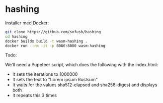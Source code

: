 # hashing

Installer med Docker:

```bash
git clone https://github.com/sofush/hashing
cd hashing
docker buildx build -t wasm-hashing .
docker run --rm -it -p 8080:8080 wasm-hashing
```

Todo:

We'll need a Pupeteer script, which does the following with the index.html:

- It sets the iterations to 1000000
- It sets the text to "Lorem ipsum Rustsum"
- It waits for the values sha512-elapsed and sha256-digest and displays both
- It repeats this 3 times

